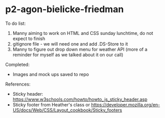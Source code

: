 # p2-agon-bielicke-friedman

To do list:

1. Manny aiming to work on HTML and CSS sunday lunchtime, do not expect to finish
2. gitignore file - we will need one and add .DS-Store to it
3. Manny to figure out drop down menu for weather API (more of a reminder for myself as we talked about it on our call)




Completed:

* Images and mock ups saved to repo

References:

* Sticky header: https://www.w3schools.com/howto/howto_js_sticky_header.asp
* Sticky footer from Heather's class or https://developer.mozilla.org/en-US/docs/Web/CSS/Layout_cookbook/Sticky_footers